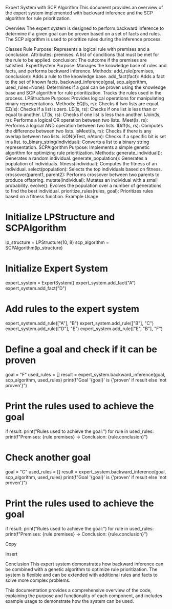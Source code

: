 Expert System with SCP Algorithm
This document provides an overview of the expert system implemented with backward inference and the SCP algorithm for rule prioritization.

Overview
The expert system is designed to perform backward inference to determine if a given goal can be proven based on a set of facts and rules. The SCP algorithm is used to prioritize rules during the inference process.

Classes
Rule
Purpose: Represents a logical rule with premises and a conclusion.
Attributes:
premises: A list of conditions that must be met for the rule to be applied.
conclusion: The outcome if the premises are satisfied.
ExpertSystem
Purpose: Manages the knowledge base of rules and facts, and performs backward inference.
Methods:
add_rule(premises, conclusion): Adds a rule to the knowledge base.
add_fact(fact): Adds a fact to the set of known facts.
backward_inference(goal, scp_algorithm, used_rules=None): Determines if a goal can be proven using the knowledge base and SCP algorithm for rule prioritization. Tracks the rules used in the process.
LPStructure
Purpose: Provides logical operations for manipulating binary representations.
Methods:
EQ(ls, rs): Checks if two lists are equal.
EZ(ls): Checks if a list is zero.
LE(ls, rs): Checks if one list is less than or equal to another.
LT(ls, rs): Checks if one list is less than another.
lJoin(ls, rs): Performs a logical OR operation between two lists.
lMeet(ls, rs): Performs a logical AND operation between two lists.
lDiff(ls, rs): Computes the difference between two lists.
isMeet(ls, rs): Checks if there is any overlap between two lists.
isON(eTest, nAtom): Checks if a specific bit is set in a list.
to_binary_string(individual): Converts a list to a binary string representation.
SCPAlgorithm
Purpose: Implements a simple genetic algorithm for optimizing rule prioritization.
Methods:
generate_individual(): Generates a random individual.
generate_population(): Generates a population of individuals.
fitness(individual): Computes the fitness of an individual.
select(population): Selects the top individuals based on fitness.
crossover(parent1, parent2): Performs crossover between two parents to produce offspring.
mutate(individual): Mutates an individual with a small probability.
evolve(): Evolves the population over a number of generations to find the best individual.
prioritize_rules(rules, goal): Prioritizes rules based on a fitness function.
Example Usage
# Initialize LPStructure and SCPAlgorithm
lp_structure = LPStructure(10, 8)
scp_algorithm = SCPAlgorithm(lp_structure)

# Initialize Expert System
expert_system = ExpertSystem()
expert_system.add_fact("A")
expert_system.add_fact("D")

# Add rules to the expert system
expert_system.add_rule(["A"], "B")
expert_system.add_rule(["B"], "C")
expert_system.add_rule(["D"], "E")
expert_system.add_rule(["E", "B"], "F")

# Define a goal and check if it can be proven
goal = "F"
used_rules = []
result = expert_system.backward_inference(goal, scp_algorithm, used_rules)
print(f"Goal '{goal}' is {'proven' if result else 'not proven'}")

# Print the rules used to achieve the goal
if result:
    print("Rules used to achieve the goal:")
    for rule in used_rules:
        print(f"Premises: {rule.premises} -> Conclusion: {rule.conclusion}")

# Check another goal
goal = "C"
used_rules = []
result = expert_system.backward_inference(goal, scp_algorithm, used_rules)
print(f"Goal '{goal}' is {'proven' if result else 'not proven'}")

# Print the rules used to achieve the goal
if result:
    print("Rules used to achieve the goal:")
    for rule in used_rules:
        print(f"Premises: {rule.premises} -> Conclusion: {rule.conclusion}")

Copy

Insert

Conclusion
This expert system demonstrates how backward inference can be combined with a genetic algorithm to optimize rule prioritization. The system is flexible and can be extended with additional rules and facts to solve more complex problems.

This documentation provides a comprehensive overview of the code, explaining the purpose and functionality of each component, and includes example usage to demonstrate how the system can be used.